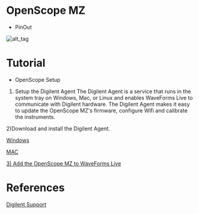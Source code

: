 # OpenScope MZ 

- PinOut

![alt_tag](https://reference.digilentinc.com/_media/reference/instrumentation/openscope-mz/openscope-mz-pinout.png?w=400&tok=50085f)


# Tutorial

- OpenScope Setup

1) Setup the Digilent Agent
The Digilent Agent is a service that runs in the system tray on Windows, Mac, or Linux and enables WaveForms Live to communicate with Digilent hardware. The Digilent Agent makes it easy to update the OpenScope MZ's firmware, configure Wifi and calibrate the instruments.

2)Download and install the Digilent Agent.

 [Windows](https://reference.digilentinc.com/software/?software=digilent-agent&platform=win32)
 
 [MAC](https://reference.digilentinc.com/software/?software=digilent-agent&platform=osx-32)

[3) Add the OpenScope MZ to WaveForms Live](https://reference.digilentinc.com/learn/instrumentation/tutorials/openscope-mz/setup)

# References

[Digilent Support](https://reference.digilentinc.com/reference/instrumentation/openscope-mz/start)

